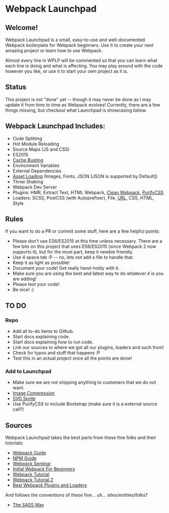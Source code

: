 # Webpack Launchpad

## Welcome!
Webpack Launchpad is a small, easy-to-use and well-documented Webpack boilerplate for Webpack beginners. Use it to create your next amazing project or learn how to use Webpack.

Almost every line in WPLP will be commented so that you can learn what each line is doing and what is affecting. You may play around with the code however you like, or use it to start your own project as it is.

## Status
This project is not "done" yet -- though it may never be done as I may update it from time to time as Webpack evolves! Currently, there are a few things missing, but checkout what Launchpad is showcasing below.

## Webpack Launchpad Includes:

* Code Splitting
* Hot Module Reloading
* Source Maps (JS and CSS)
* ES2015
* [Cache Busting](https://webpack.js.org/guides/caching/)
* Environment Variables
* External Dependencies
* [Asset Loading](https://webpack.js.org/guides/asset-management/) (Images, Fonts, JSON [JSON is supported by Default])
* Three Shaking
* Webpack Dev Server
* Plugins: HMR, Extract Text, HTML Webpack, [Clean Webpack](https://webpack.js.org/guides/output-management/), [PurifyCSS](https://github.com/webpack-contrib/purifycss-webpack)
* Loaders: SCSS, PostCSS (with Autoprefixer), File, [URL](https://github.com/webpack-contrib/url-loader), CSS, HTML, Style.

## Rules

If you want to do a PR or commit some stuff, here are a few helpful points:

* Please don't use ES6/ES2015 at this time unless necessary. There are a few bits on this project that uses ES6/ES2015 (since Webpack 2 now supports it), but for the most part, keep it newbie friendly.
* Use 4 space tab :P -- no, lets not add a file to handle that.
* Keep it as light as possible!
* Document your code! Get really hand-holdy with it.
* Make sure you are using the best and latest way to do whatever it is you are adding!
* Please test your code!
* Be nice! :)

## TO DO

### Repo

* Add all to-do items to Github.
* Start docs explaining code.
* Start docs explaining how to run code.
* Link our sources to where we got all our plugins, loaders and such from!
* Check for typos and stuff that happens :P
* Test this in an actual project once all the points are done!

### Add to Launchpad

* Make sure we are not shipping anything to customers that we do not want.
* [Image Compression](https://github.com/Klathmon/imagemin-webpack-plugin)
* [SVG Sprite](https://github.com/TodayTix/svg-sprite-webpack-plugin)
* Use PurifyCSS to include Bootstrap (make sure it is a external source call?)

## Sources

Webpack Launchpad takes the best parts from these fine folks and their tutorials:

* [Webpack Guide](https://webpack.js.org/guides/)
* [NPM Guide](https://www.sitepoint.com/beginners-guide-node-package-manager/)
* [Webpack Seminar](https://www.youtube.com/watch?v=eWmkBNBTbMM)
* [Initial Webpack For Beginners](https://www.youtube.com/playlist?list=PL55RiY5tL51rcCnrOrZixuOsZhAHHy6os)
* [Webpack Tutorial](https://www.youtube.com/watch?v=lziuNMk_8eQ)
* [Webpack Tutorial 2](https://www.youtube.com/watch?v=9kJVYpOqcVU)
* [Best Webpack Plugins and Loaders](https://github.com/webpack-contrib/awesome-webpack#webpack-plugins)

And follows the conventions of these fine... uh... sites/entities/folks?

* [The SASS Way](http://thesassway.com/beginner/how-to-structure-a-sass-project)
